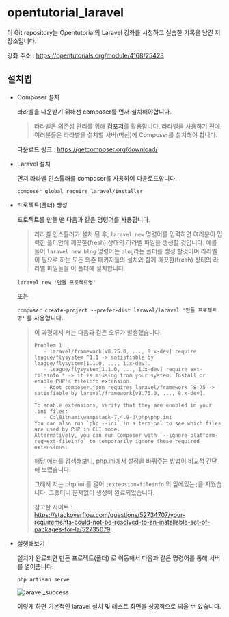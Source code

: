 # opentutorial_laravel

이 Git repository는 Opentutorial의 Laravel 강좌를 시청하고 실습한 기록을 남긴 저장소입니다.

강좌 주소 : https://opentutorials.org/module/4168/25428

## 설치법

- Composer 설치

  라라벨을 다운받기 위해선 composer를 먼저 설치해야합니다.

  > 라라벨은 의존성 관리를 위해 [컴포저](https://getcomposer.org/)를 활용합니다. 라라벨을 사용하기 전에, 여러분들은 라라벨을 설치할 서버(머신)에 Composer를 설치해야 합니다.

  다운로드 링크 : https://getcomposer.org/download/

- Laravel 설치

  먼저 라라벨 인스톨러를 composer를 사용하여 다운로드합니다.

  `composer global require laravel/installer`

- 프로젝트(폴더) 생성

  프로젝트를 만들 땐 다음과 같은 명령어를 사용합니다.

  > 라라벨 인스톨러가 설치 된 후, `laravel new` 명령어를 입력하면 여러분이 입력한 폴더안에 깨끗한(fresh) 상태의 라라벨 파일을 생성할 것입니다. 예를들어 `laravel new blog` 명령어는 `blog`라는 폴더를 생성 할것이며 라라벨이 필요로 하는 모든 의존 패키지들의 설치와 함께 깨끗한(fresh) 상태의 라라벨 파일들을 이 폴더에 설치합니다.

  `laravel new '만들 프로젝트명'`

  또는

  `composer create-project --prefer-dist laravel/laravel '만들 프로젝트명'` 를 사용합니다.

  >이 과정에서 저는 다음과 같은 오류가 발생했습니다.
  >
  >```
  >Problem 1
  >    - laravel/framework[v8.75.0, ..., 8.x-dev] require league/flysystem ^1.1 -> satisfiable by league/flysystem[1.1.0, ..., 1.x-dev].
  >    - league/flysystem[1.1.0, ..., 1.x-dev] require ext-fileinfo * -> it is missing from your system. Install or enable PHP's fileinfo extension.
  >    - Root composer.json requires laravel/framework ^8.75 -> satisfiable by laravel/framework[v8.75.0, ..., 8.x-dev].
  >
  >To enable extensions, verify that they are enabled in your .ini files:
  >    - C:\Bitnami\wampstack-7.4.9-0\php\php.ini
  >You can also run `php --ini` in a terminal to see which files are used by PHP in CLI mode.
  >Alternatively, you can run Composer with `--ignore-platform-req=ext-fileinfo` to temporarily ignore these required extensions.
  >
  >```
  >
  >해당 에러를 검색해보니, php.ini에서 설정을 바꿔주는 방법이 비교적 간단해 보였습니다.
  >
  >그래서 저는 php.ini 를 열어 `;extension=fileinfo` 의 앞에있는`;`를 지웠습니다. 그랬더니 문제없이 생성이 완료되었습니다.
  >
  >참고한 사이트 : https://stackoverflow.com/questions/52734707/your-requirements-could-not-be-resolved-to-an-installable-set-of-packages-for-la/52735079

- 실행해보기

  설치가 완료되면 만든 프로젝트(폴더) 로 이동해서 다음과 같은 명령어를 통해 서버를 열어줍니다.

  `php artisan serve`

  ![laravel_success](https://user-images.githubusercontent.com/69504543/148386890-f878abad-4fe7-4350-968d-579c82692b01.PNG)

  이렇게 하면 기본적인 laravel 설치 및 테스트 화면을 성공적으로 띄울 수 있습니다.